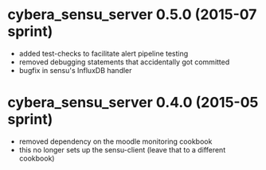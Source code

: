 # cybera_sensu_server 0.5.0 (2015-07 sprint)
* added test-checks to facilitate alert pipeline testing
* removed debugging statements that accidentally got committed
* bugfix in sensu's InfluxDB handler

# cybera_sensu_server 0.4.0 (2015-05 sprint)
* removed dependency on the moodle monitoring cookbook
* this no longer sets up the sensu-client (leave that to a different cookbook)
